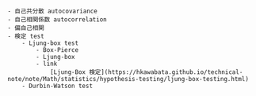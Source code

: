 
    - 自己共分散 autocovariance
    - 自己相関係数 autocorrelation
    - 偏自己相関
    - 検定 test
        - Ljung-box test
            - Box-Pierce
            - Ljung-box
            - link
                [Ljung-Box 検定](https://hkawabata.github.io/technical-note/note/Math/statistics/hypothesis-testing/ljung-box-testing.html)
        - Durbin-Watson test